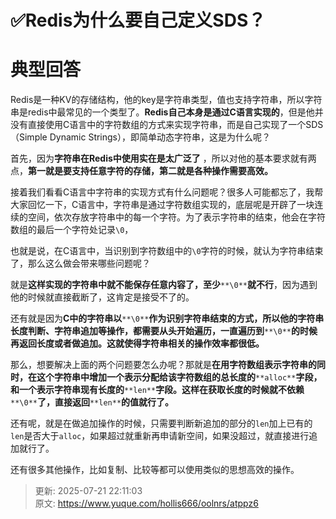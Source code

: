 # ✅Redis为什么要自己定义SDS？

# 典型回答


Redis是一种KV的存储结构，他的key是字符串类型，值也支持字符串，所以字符串是redis中最常见的一个类型了。**Redis自己本身是通过C语言实现的**，但是他并没有直接使用C语言中的字符数组的方式来实现字符串，而是自己实现了一个SDS（Simple Dynamic Strings），即简单动态字符串，这是为什么呢？



首先，因为**字符串在Redis中使用实在是太广泛了** ，所以对他的基本要求就有两点，**第一就是要支持任意字符的存储，第二就是各种操作需要高效。**



接着我们看看C语言中字符串的实现方式有什么问题呢？很多人可能都忘了，我帮大家回忆一下，C语言中，字符串是通过字符数组实现的，底层呢是开辟了一块连续的空间，依次存放字符串中的每一个字符。为了表示字符串的结束，他会在字符数组的最后一个字符处记录`\0`，



也就是说，在C语言中，当识别到字符数组中的`\0`字符的时候，就认为字符串结束了，那么这么做会带来哪些问题呢？



就是**这样实现的字符串中就不能保存任意内容了，至少**`**\0**`**就不行**，因为遇到他的时候就直接截断了，这肯定是接受不了的。



还有就是因为**C中的字符串以**`**\0**`**作为识别字符串结束的方式，所以他的字符串长度判断、字符串追加等操作，都需要从头开始遍历，一直遍历到**`**\0**`**的时候再返回长度或者做追加。这就使得字符串相关的操作效率都很低。**



那么，想要解决上面的两个问题要怎么办呢？那就是**在用字符数组表示字符串的同时，在这个字符串中增加一个表示分配给该字符数组的总长度的**`**alloc**`**字段，和一个表示字符串现有长度的**`**len**`**字段。这样在获取长度的时候就不依赖**`**\0**`**了，直接返回**`**len**`**的值就行了。**



还有呢，就是在做追加操作的时候，只需要判断新追加的部分的`len`加上已有的`len`是否大于`alloc`，如果超过就重新再申请新空间，如果没超过，就直接进行追加就行了。



还有很多其他操作，比如复制、比较等都可以使用类似的思想高效的操作。



> 更新: 2025-07-21 22:11:03  
> 原文: <https://www.yuque.com/hollis666/oolnrs/atppz6>